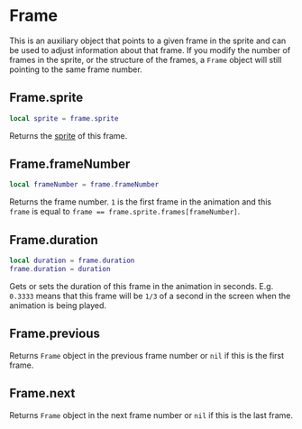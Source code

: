 # Frame

This is an auxiliary object that points to a given frame in the sprite
and can be used to adjust information about that frame. If you modify
the number of frames in the sprite, or the structure of the frames, a
`Frame` object will still pointing to the same frame number.

## Frame.sprite

```lua
local sprite = frame.sprite
```

Returns the [sprite](sprite.md#sprite) of this frame.

## Frame.frameNumber

```lua
local frameNumber = frame.frameNumber
```

Returns the frame number. `1` is the first frame in the animation and
this `frame` is equal to `frame == frame.sprite.frames[frameNumber]`.

## Frame.duration

```lua
local duration = frame.duration
frame.duration = duration
```

Gets or sets the duration of this frame in the animation in
seconds. E.g. `0.3333` means that this frame will be `1/3` of a second
in the screen when the animation is being played.

## Frame.previous

Returns `Frame` object in the previous frame number or `nil` if this
is the first frame.

## Frame.next

Returns `Frame` object in the next frame number or `nil` if this is
the last frame.

